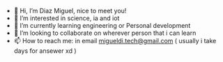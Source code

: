 - 👋 Hi, I’m Diaz Miguel, nice to meet you!
- 👀 I’m interested in science, ia and iot
- 🌱 I’m currently learning engineering or Personal development
- 💞️ I’m looking to collaborate on wherever person that i can learn
- 📫 How to reach me: in email migueldi.tech@gmail.com ( usually i take days for ansewer xd )


<!---
diazmiguel/diazmiguel is a ✨ special ✨ repository because its `README.md` (this file) appears on your GitHub profile.
You can click the Preview link to take a look at your changes.
--->
